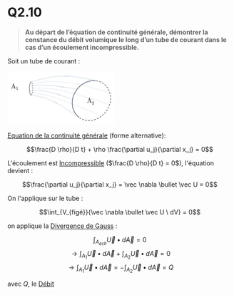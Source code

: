 # Q2.10

> **Au départ de l’équation de continuité générale, démontrer la constance du débit volumique le long d’un tube de courant dans le cas d’un écoulement incompressible.**

Soit un tube de courant : 

![](attachments/Pasted%20image%2020230519142149.png)

[Equation de la continuité générale](../Notion/Conservation%20de%20la%20masse.md) (forme alternative):

$$\frac{D \rho}{D t} + \rho \frac{\partial  u_j}{\partial x_j} = 0$$

L'écoulement est [Incompressible](../Notion/Fluide%20Incompressible.md) ($\frac{D \rho}{D t} = 0$), l'équation devient :

$$\frac{\partial  u_j}{\partial x_j} = \vec \nabla \bullet \vec U = 0$$

On l'applique sur le tube :

$$\int_{V_{figé}}{\vec \nabla \bullet \vec U \ dV} = 0$$

on applique la [Divergence de Gauss](../Notion/Divergence%20de%20Gauss.md) :

$$\int_{A_{éch}}{\vec U \bullet d \vec A} = 0$$
$$\rightarrow \int_{A_1}{\vec U \bullet d \vec A} + \int_{A_2}{\vec U \bullet d \vec A} = 0$$
$$\rightarrow \int_{A_1}{\vec U \bullet d \vec A} = -\int_{A_2}{\vec U \bullet d \vec A} = Q$$

avec $Q$, le [Débit](../Notion/Débit.md)